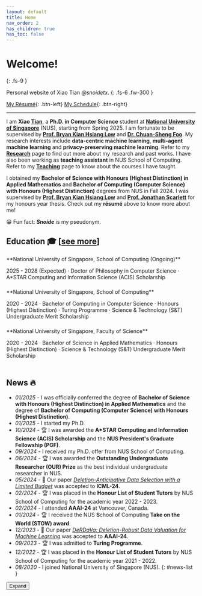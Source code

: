 ```yaml
---
layout: default
title: Home
nav_order: 2
has_children: true
has_toc: false
---
```


# Welcome!
{: .fs-9 }

Personal website of Xiao Tian *@snoidetx*.
{: .fs-6 .fw-300 }

[My Résumé](./home/resume/){: .btn-left} <span class='btn-filler'></span> [My Schedule](./home/schedule){: .btn-right}

---

I am **Xiao <u>Tian</u>**, a **Ph.D. in Computer Science** student at [**National University of Singapore**](https://nus.edu.sg/) (NUS), starting from Spring 2025. I am fortunate to be supervised by [**Prof. Bryan Kian Hsiang Low**](https://www.comp.nus.edu.sg/cs/people/lowkh/) and [**Dr. Chuan-Sheng Foo**](https://www.a-star.edu.sg/cfar/about-cfar/our-team/dr-foo-chuan-sheng). My research interests include **data-centric machine learning**, **multi-agent machine learning** and **privacy-preserving machine learning**. Refer to my [**Research**](./research/) page to find out more about my research and past works. I have also been working as **teaching assistant** in NUS School of Computing. Refer to my [**Teaching**](./teaching/) page to know about the courses I have taught. 

I obtained my **Bachelor of Science with Honours (Highest Distinction) in Applied Mathematics** and **Bachelor of Computing (Computer Science) with Honours (Highest Distinction)** degrees from NUS in Fall 2024. I was supervised by [**Prof. Bryan Kian Hsiang Low**](https://www.comp.nus.edu.sg/cs/people/lowkh/) and [**Prof. Jonathan Scarlett**](https://www.comp.nus.edu.sg/~scarlett/) for my honours year thesis. Check out my **résumé** above to know more about me!

😁 Fun fact: ***Snoíde*** is my pseudonym.

## Education 🎓 <span class="see-more">[<a href="./education/">see more</a>]</span>

<div style="height: 0"></div>
**National University of Singapore, School of Computing (Ongoing)**
<p class="addition">2025 - 2028 (Expected) · Doctor of Philosophy in Computer Science · A*STAR Computing and Information Science (ACIS) Scholarship</p>

<div style="height: 0.5rem"></div>
**National University of Singapore, School of Computing**
<p class="addition">2020 - 2024 · Bachelor of Computing in Computer Science · Honours (Highest Distinction) · Turing Programme · Science & Technology (S&T) Undergraduate Merit Scholarship</p>

<div style="height: 0.5rem"></div>
**National University of Singapore, Faculty of Science**
<p class="addition">2020 - 2024 · Bachelor of Science in Applied Mathematics · Honours (Highest Distinction) · Science & Technology (S&T) Undergraduate Merit Scholarship</p>
<div style="height: 0.5rem"></div>

## News 🔥

- *01/2025* - I was officially conferred the degree of **Bachelor of Science with Honours (Highest Distinction) in Applied Mathematics** and the degree of **Bachelor of Computing (Computer Science) with Honours (Highest Distinction)**.
- *01/2025* - I started my Ph.D.
- *10/2024* - 🏆 I was awarded the **A\*STAR Computing and Information Science (ACIS) Scholarship** and the **NUS President's Graduate Fellowship (PGF)**.
- *09/2024* - I received my Ph.D. offer from NUS School of Computing.
- *06/2024* - 🏆 I was awarded the **Outstanding Undergraduate Researcher (OUR) Prize** as the best individual undergraduate researcher in NUS.
- *05/2024* - 🎉 Our paper [*Deletion-Anticipative Data Selection with a Limited Budget*](./research/deletion-anticipative-data.md) was accepted to **ICML-24**.
- *02/2024* - 🏆 I was placed in the **Honour List of Student Tutors** by NUS School of Computing for the academic year 2022 - 2023.
- *02/2024* - I attended **AAAI-24** at Vancouver, Canada.
- *01/2024* - 🏆 I received the NUS **S**chool of Computing **Take on the World (STOW) award**.
- *12/2023* - 🎉 Our paper [*DeRDaVa: Deletion-Robust Data Valuation for Machine Learning*](./research/derdava-deletion-robust.md) was accepted to **AAAI-24**.
- *09/2023* - 🏆 I was admitted to **Turing Programme**.
- *12/2022* - 🏆 I was placed in the **Honour List of Student Tutors** by NUS School of Computing for the academic year 2021 - 2022.
- *08/2020* - I joined National University of Singapore (NUS).
{: #news-list }

<div class="news-btn-container">
  <button id="news-btn" class="news-btn">Expand</button>
</div>

<script>{% include js/home/control_news_list.js %}</script>
